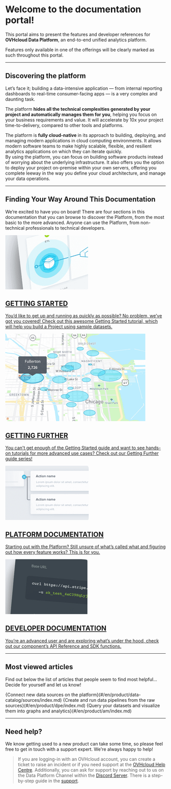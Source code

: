 # Welcome to the documentation portal! 

This portal aims to present the features and developer references for **OVHcloud Data Platform**, an end-to-end unified analytics platform.

Features only available in one of the offerings will be clearly marked as such throughout this portal.

---
## Discovering the platform

Let’s face it; building a data-intensive application — from internal reporting dashboards to real-time consumer-facing apps — is a very complex and daunting task.  

The platform **hides all the technical complexities generated by your project and automatically manages them for you**, helping you focus on your business requirements and value. It will accelerate by 10x your project time-to-delivery, compared to other tools and platforms.

The platform is **fully cloud-native** in its approach to building, deploying, and managing modern applications in cloud computing environments. It allows modern software teams to make highly scalable, flexible, and resilient analytics applications on which they can iterate quickly.  
By using the platform, you can focus on building software products instead of worrying about the underlying infrastructure. It also offers you the option to deploy your project on-premise within your own servers, offering you complete leeway in the way you define your cloud architecture, and manage your data operations.


---
## Finding Your Way Around This Documentation
We’re excited to have you on board! There are four sections in this documentation that you can browse to discover the Platform, from the most basic to the more advanced. Anyone can use the Platform, from non-technical professionals to technical developers.

</a>
 <a class="landing-link" href="#/en/getting-started/index">
   <img data-no-zoom src="/en/picts/pict1.png" alt="Picto1"/>
   <div class="text">
      <h2>GETTING STARTED</h2>
      <p>You’d like to get up and running as quickly as possible? No problem, we’ve got you covered! Check out this awesome Getting Started tutorial, which will help you build a Project using sample datasets.
</p>
   </div>
</a>
</a>
 <a class="landing-link" href="#/en/getting-further/index">
   <img data-no-zoom src="/en/picts/pict4.png" alt="Picto1"/>
   <div class="text">
      <h2>GETTING FURTHER</h2>
      <p>You can't get enough of the Getting Started guide and want to see hands-on tutorials for more advanced use cases? Check out our Getting Further guide series!</p>
   </div>
</a>
<a class="landing-link" href="#/en/product/index">
   <img data-no-zoom src="/en/picts/pict3.png" alt="Picto1"/>
   <div class="text">
      <h2>PLATFORM DOCUMENTATION</h2>
      <p>Starting out with the Platform? Still unsure of what’s called what and figuring out how every feature works? This is for you.</p>
   </div>
</a>
<a class="landing-link" href="#/en/technical/index">
   <img data-no-zoom src="/en/picts/pict2.png" alt="Picto1"/>
   <div class="text">
      <h2>DEVELOPER DOCUMENTATION</h2>
      <p>You’re an advanced user and are exploring what’s under the hood, check out our component’s API Reference and SDK functions.</p>
   </div>
</a>

---


## Most viewed articles

Find out below the list of articles that people seem to find most helpful... Decide for yourself and let us know!


{Connect new data sources on the platform}(#/en/product/data-catalog/sources/index.md)
{Create and run data pipelines from the raw sources}(#/en/product/dpe/index.md)
{Query your datasets and visualize them into graphs and analytics}(#/en/product/am/index.md)

---

## Need help?

We know getting used to a new product can take some time, so please feel free to get in touch with a support expert. We're always happy to help!

> If you are logging-in with an OVHcloud account, you can create a ticket to raise an incident or if you need support at the [OVHcloud Help Centre](https://help.ovhcloud.com/csm/fr-home?id=csm_index). Additionally, you can ask for support by reaching out to us on the Data Platform Channel within the [Discord Server](https://discord.com/channels/850031577277792286/1163465539981672559). There is a step-by-step guide in the [support](/en/support/index.md).